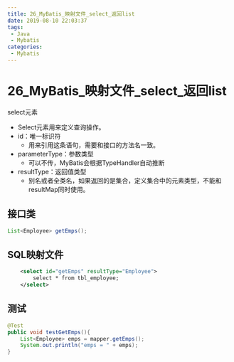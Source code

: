 ```yaml
---
title: 26_MyBatis_映射文件_select_返回list
date: 2019-08-10 22:03:37
tags: 
 - Java
 - Mybatis
categories:
 - Mybatis
---
```


# 26_MyBatis\_映射文件\_select_返回list

select元素

- Select元素用来定义查询操作。
- id：唯一标识符
  - 用来引用这条语句，需要和接口的方法名一致。
- parameterType：参数类型
  - 可以不传，MyBatis会根据TypeHandler自动推断
- resultType：返回值类型
  - 别名或者全类名，如果返回的是集合，定义集合中的元素类型，不能和resultMap同时使用。



## 接口类

```java
List<Employee> getEmps();
```



## SQL映射文件

```xml
    <select id="getEmps" resultType="Employee">
        select * from tbl_employee;
    </select>
```



## 测试

```java
@Test
public void testGetEmps(){
    List<Employee> emps = mapper.getEmps();
    System.out.println("emps = " + emps);
}
```

